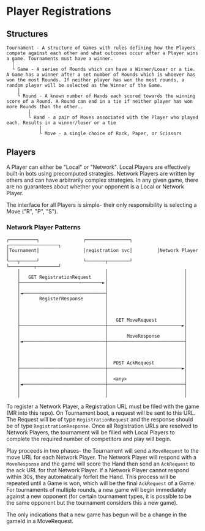 # Player Registrations

## Structures
```
Tournament - A structure of Games with rules defining how the Players compete against each other and what outcomes occur after a Player wins a game. Tournaments must have a winner.
  │
  └ Game - A series of Rounds which can have a Winner/Loser or a tie. A Game has a winner after a set number of Rounds which is whoever has won the most Rounds. If neither player has won the most rounds, a random player will be selected as the Winner of the Game.
    │
    └ Round - A known number of Hands each scored towards the winning score of a Round. A Round can end in a tie if neither player has won more Rounds than the other..
        │
        └ Hand - a pair of Moves associated with the Player who played each. Results in a winner/loser or a tie
            │
            └ Move - a single choice of Rock, Paper, or Scissors
```

## Players

A Player can either be "Local" or "Network". Local Players are effectively built-in bots using precomputed strategies. Network Players are written by others and can have arbitrarily complex strategies. In any given game, there are no guarantees about whether your opponent is a Local or Network Player.

The interface for all Players is simple- their only responsibility is selecting a Move ("R", "P", "S").

### Network Player Patterns

```
┌──────────┐                ┌────────────────┐         ┌──────────────────┐
│Tournament│                │registration svc│         │Network Player    │
└───┬──────┘                └───────┬────────┘         └─────────┬────────┘
    │                               │                            │
    │   GET RegistrationRequest     │                            │
    ├──────────────────────────────►│                            │
    │                               │                            │
    │◄──────────────────────────────┤                            │
    │       RegisterResponse        │                            │
    │                               │                            │
    │                               │                            │
    │                               │                            │
    │                               │   GET MoveRequest          │
    ├───────────────────────────────┼───────────────────────────►│
    │                               │                            │
    │                               │       MoveResponse         │
    │◄──────────────────────────────┼────────────────────────────┤
    │                               │                            │
    │                               │                            │
    │                               │                            │
    │                               │  POST AckRequest           │
    ├───────────────────────────────┼───────────────────────────►│
    │                               │                            │
    │                               │  <any>                     │
    │◄──────────────────────────────┼────────────────────────────┤
    │                               │                            │
    │                               │                            │
```

To register a Network Player, a Registration URL must be filed with the game (MR into this repo). On Tournament boot, a request will be sent to this URL. The Request will be of type `RegistrationRequest` and the response should be of type `RegistrationResponse`. Once all Registration URLs are resolved to Network Players, the tournament will be filled with Local Players to complete the required number of competitors and play will begin.

Play proceeds in two phases- the Tournament will send a `MoveRequest` to the move URL for each Network Player. The Network Player will respond with a `MoveResponse` and the game will score the Hand then send an `AckRequest` to the ack URL for that Network Player. If a Network Player cannot respond within 30s, they automatically forfeit the Hand. This process will be repeated until a Game is won, which will be the final `AckRequest` of a Game. For tournaments of multiple rounds, a new game will begin immediately against a new opponent (for certain tournament types, it is possible to be the same opponent but the tournament considers this a new game).

The only indications that a new game has begun will be a change in the gameId in a MoveRequest.
